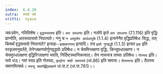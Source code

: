 ```yaml
---
index:  6.4.28
sutra:  स्यदो जवे
vritti:  nyasa
---
```


जवःउवेगः, गतिविशेषः। `वृद्ध्यभावश्च` इति। `अत उपधायाः` इति। नलोपे कृते `अत उपधायाः` (7.1.116) इति वृद्धिः प्राप्नोति, अतस्तदभावो निपात्यते। ननु च `न धातुलोप आर्धधातुके` (1.1.4) इत्यनेनैव वृद्धिप्रतिषेधः सिद्धः, तत् किमर्थं वृद्ध्यभावो निपात्यते? इत्याह--`इक्प्रकरणात्` इत्यादि। तत्र `इको गुणवृद्धी` (1.1.3) इत्यत `इक्` इति परकृतमनुवर्तते, तेनेग्लक्षणयोर्गुणवृद्ध्योः प्रतिषेधः। न चेयमिन्लक्षणा वृद्धिः, किन्तूपधालक्षणा। न चेयमुपधालक्षणा वृद्धिरिग्लाक्षणा भवति, निर्दिष्टस्थानिकत्वात्। तेन नास्त्यत्र तस्याः प्रतिषेधः। `गोस्यदः` इति। भावे धञ्। गवां स्यद इति गोस्यदः, `कृद्योगा षष्ठी समस्यते` (धा.86) इति समासः। `तैलस्यन्दः` इति। तैलस्य स्रवणमित्यर्थः। `स्यन्दू स्रवणे`झ्र्`प्रस्रवणे` धा.पा.ट (धा.पा.761)।।

